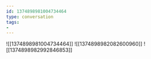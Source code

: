 ```yaml
---
id: 1374898981004734464
type: conversation
tags:
- 
---
```

![[1374898981004734464]]
![[1374898982082600960]]
![[1374898982992846853]]

